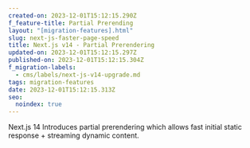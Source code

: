 ```yaml
---
created-on: 2023-12-01T15:12:15.290Z
f_feature-title: Partial Prerending
layout: "[migration-features].html"
slug: next-js-faster-page-speed
title: Next.js v14 - Partial Prerendering
updated-on: 2023-12-01T15:12:15.297Z
published-on: 2023-12-01T15:12:15.304Z
f_migration-labels:
  - cms/labels/next-js-v14-upgrade.md
tags: migration-features
date: 2023-12-01T15:12:15.313Z
seo:
  noindex: true
---
```

Next.js 14 Introduces partial prerendering which allows fast initial static response + streaming dynamic content.